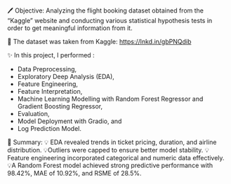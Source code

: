 🖊️ Objective:
Analyzing the flight booking dataset obtained from the “Kaggle” website and conducting various statistical hypothesis tests in order to get meaningful information from it. 

📁 The dataset was taken from Kaggle: https://lnkd.in/gbPNQdib

✨ In this project, I performed :
- Data Preprocessing, 
- Exploratory Deep Analysis (EDA), 
- Feature Engineering, 
- Feature Interpretation, 
- Machine Learning Modelling with Random Forest Regressor and Gradient Boosting Regressor,
- Evaluation,
- Model Deployment with Gradio, and
- Log Prediction Model.

🔎 Summary:
💡 EDA revealed trends in ticket pricing, duration, and airline distribution.
💡Outliers were capped to ensure better model stability.
💡Feature engineering incorporated categorical and numeric data effectively.
💡A Random Forest model achieved strong predictive performance with 98.42%, MAE of 10.92%, and RSME of 28.5%.
